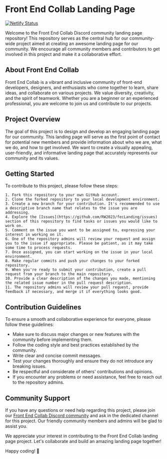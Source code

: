 # Front End Collab Landing Page
[![Netlify Status](https://api.netlify.com/api/v1/badges/988b2e94-bd16-496c-8a8a-c9a3ce7f3a44/deploy-status)](https://app.netlify.com/sites/feclanding/deploys)

Welcome to the Front End Collab Discord community landing page repository! This repository serves as the central hub for our community-wide project aimed at creating an awesome landing page for our community. We encourage all community members and contributors to get involved in this project and make it a collaborative effort.

  ## About Front End Collab

  Front End Collab is a vibrant and inclusive community of front-end developers, designers, and enthusiasts who come together to learn, share ideas, and collaborate on various projects. We value diversity, creativity, and the spirit of teamwork. Whether you are a beginner or an experienced professional, you are welcome to join us and contribute to our projects.

  ## Project Overview

  The goal of this project is to design and develop an engaging landing page for our community. This landing page will serve as the first point of contact for potential new members and provide information about who we are, what we do, and how to get involved. We want to create a visually appealing, user-friendly, and informative landing page that accurately represents our community and its values.

  ## Getting Started

  To contribute to this project, please follow these steps:

    1. Fork this repository to your own GitHub account.
    2. Clone the forked repository to your local development environment.
    3. Create a new branch for your contribution. It's recommended to use a descriptive branch name that relates to the issue you are addressing.
    4. Explore the [Issues](https://github.com/RW2023/fecLanding/issues) section of this repository to find tasks or issues you would like to work on.
    5. Comment on the issue you want to be assigned to, expressing your interest in working on it.
    6. One of the repository admins will review your request and assign you to the issue if appropriate. Please be patient, as it may take some time to process requests.
    7. Once assigned, you can start working on the issue in your local environment.
    8. Make regular commits and push your changes to your forked repository.
    9. When you're ready to submit your contribution, create a pull request from your branch to the main repository.
    10. Provide a clear description of the changes you made, mentioning the related issue number in the pull request description.
    11. The repository admins will review your pull request, provide feedback if necessary, and merge it if everything looks good.

  ## Contribution Guidelines

  To ensure a smooth and collaborative experience for everyone, please follow these guidelines:

  - Make sure to discuss major changes or new features with the community before implementing them.
  - Follow the coding style and best practices established by the community.
  - Write clear and concise commit messages.
  - Test your changes thoroughly and ensure they do not introduce any breaking issues.
  - Be respectful and considerate of others' contributions and opinions.
  - If you encounter any problems or need assistance, feel free to reach out to the repository admins.

  ## Community Support

  If you have any questions or need help regarding this project, please join our [Front End Collab Discord community](https://discord.gg/front-end-collab) and ask in the dedicated channel for this project. Our friendly community members and admins will be glad to assist you.

  We appreciate your interest in contributing to the Front End Collab landing page project. Let's collaborate and build an amazing landing page together!

  Happy coding! 🚀